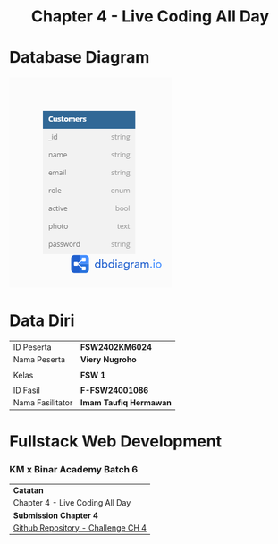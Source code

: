 <h1 align="center">
  Chapter 4 - Live Coding All Day
</h1>

# Database Diagram

![ERD](./ERD.png)

# Data Diri

|                  |                          |
| ---------------- | ------------------------ |
| ID Peserta       | **FSW2402KM6024**        |
| Nama Peserta     | **Viery Nugroho**        |
|                  |                          |
| Kelas            | **FSW 1**                |
|                  |                          |
| ID Fasil         | **F-FSW24001086**        |
| Nama Fasilitator | **Imam Taufiq Hermawan** |

# Fullstack Web Development

### KM x Binar Academy Batch 6

|                                                                                                        |
| ------------------------------------------------------------------------------------------------------ |
| **Catatan**                                                                                            |
| Chapter 4 - Live Coding All Day                                                                        |
| **Submission Chapter 4**                                                                               |
| [Github Repository - Challenge CH 4](https://github.com/vierynugroho/f-fsw24001086-km6-vie-DB_API-ch4) |

